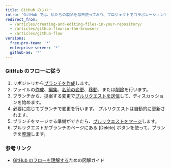 ```yaml
---
title: GitHub のフロー
intro: 'GitHub では、私たちの製品を毎日使っており、プロジェクトでコラボレーションするためのワークフローを開発しています。 Team の規模や技術的な専門知識の深さにかかわらず使えるように、弊社はワークフローの各手順が Web ベースのインターフェイスで完結できるようにしました。'
redirect_from:
  - /articles/creating-and-editing-files-in-your-repository/
  - /articles/github-flow-in-the-browser/
  - /articles/github-flow
versions:
  free-pro-team: '*'
  enterprise-server: '*'
  github-ae: '*'
---
```


### GitHub のフローに従う

1. リポジトリから[ブランチを作成](/articles/creating-and-deleting-branches-within-your-repository)します。
2. ファイルの[作成](/articles/creating-new-files)、[編集](/articles/editing-files)、[名前の変更](/articles/renaming-a-file)、[移動](/articles/moving-a-file-to-a-new-location)、または[削除](/articles/deleting-files)を行います。
3. ブランチから、提案する変更で[プルリクエストを送信](/articles/creating-a-pull-request)して、ディスカッションを始めます。
4. 必要に応じてブランチで変更を行います。 プルリクエストは自動的に更新されます。
5. ブランチをマージする準備ができたら、[プルリクエストをマージ](/articles/merging-a-pull-request)します。
6. プルリクエストかブランチのページにある [Delete] ボタンを使って、ブランチを[整理](/articles/deleting-unused-branches)します。

### 参考リンク

- [GitHub のフローを理解する](https://guides.github.com/introduction/flow/)ための図解ガイド
